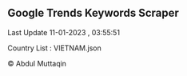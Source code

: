 

## Google Trends Keywords Scraper 
 
Last Update 11-01-2023 , 03:55:51

Country List :
VIETNAM.json



© Abdul Muttaqin 
